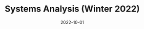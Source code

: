 ---
title: "Systems Analysis (Winter 2022)"
collection: teaching
type: "Undergraduate course"
permalink: https://www.graduate.technion.ac.il/Subjects.Eng/?SUB=014004
link: https://www.graduate.technion.ac.il/Subjects.Eng/?SUB=014004
venue: "Technion, Faculty of Civil and Environmental Engineering"
date: 2022-10-01
#location: "City, Country"
---